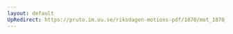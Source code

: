```yaml
---
layout: default
UpRedirect: https://pruto.im.uu.se/riksdagen-motions-pdf/1870/mot_1870__ak__6/mot_1870__ak__6-001.pdf
---
```


